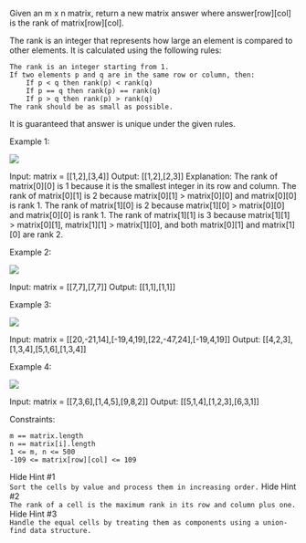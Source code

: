 Given an m x n matrix, return a new matrix answer where answer[row][col] is the rank of matrix[row][col].

The rank is an integer that represents how large an element is compared to other elements. It is calculated using the following rules:

    The rank is an integer starting from 1.
    If two elements p and q are in the same row or column, then:
        If p < q then rank(p) < rank(q)
        If p == q then rank(p) == rank(q)
        If p > q then rank(p) > rank(q)
    The rank should be as small as possible.

It is guaranteed that answer is unique under the given rules.

 

Example 1:

![](https://assets.leetcode.com/uploads/2020/10/18/rank1.jpg)

Input: matrix = [[1,2],[3,4]]
Output: [[1,2],[2,3]]
Explanation:
The rank of matrix[0][0] is 1 because it is the smallest integer in its row and column.
The rank of matrix[0][1] is 2 because matrix[0][1] > matrix[0][0] and matrix[0][0] is rank 1.
The rank of matrix[1][0] is 2 because matrix[1][0] > matrix[0][0] and matrix[0][0] is rank 1.
The rank of matrix[1][1] is 3 because matrix[1][1] > matrix[0][1], matrix[1][1] > matrix[1][0], and both matrix[0][1] and matrix[1][0] are rank 2.

Example 2:

![](https://assets.leetcode.com/uploads/2020/10/18/rank2.jpg)

Input: matrix = [[7,7],[7,7]]
Output: [[1,1],[1,1]]

Example 3:

![](https://assets.leetcode.com/uploads/2020/10/18/rank3.jpg)

Input: matrix = [[20,-21,14],[-19,4,19],[22,-47,24],[-19,4,19]]
Output: [[4,2,3],[1,3,4],[5,1,6],[1,3,4]]

Example 4:

![](https://assets.leetcode.com/uploads/2020/10/18/rank4.jpg)

Input: matrix = [[7,3,6],[1,4,5],[9,8,2]]
Output: [[5,1,4],[1,2,3],[6,3,1]]

 

Constraints:

    m == matrix.length
    n == matrix[i].length
    1 <= m, n <= 500
    -109 <= matrix[row][col] <= 109

Hide Hint #1  
   `Sort the cells by value and process them in increasing order.`
Hide Hint #2  
`The rank of a cell is the maximum rank in its row and column plus one.`
Hide Hint #3  
`Handle the equal cells by treating them as components using a union-find data structure.`
